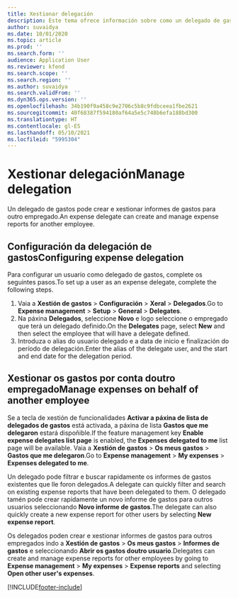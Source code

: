 ```yaml
---
title: Xestionar delegación
description: Este tema ofrece información sobre como un delegado de gastos pode crear e xestionar informes de gastos para outro empregado.
author: suvaidya
ms.date: 10/01/2020
ms.topic: article
ms.prod: ''
ms.search.form: ''
audience: Application User
ms.reviewer: kfend
ms.search.scope: ''
ms.search.region: ''
ms.author: suvaidya
ms.search.validFrom: ''
ms.dyn365.ops.version: ''
ms.openlocfilehash: 34b190f9a458c9e2706c5b8c9fdbceea1fbe2621
ms.sourcegitcommit: 40f68387f594180af64a5e5c748b6efa188bd300
ms.translationtype: HT
ms.contentlocale: gl-ES
ms.lasthandoff: 05/10/2021
ms.locfileid: "5995304"
---
```

# <a name="manage-delegation"></a><span data-ttu-id="21de1-103">Xestionar delegación</span><span class="sxs-lookup"><span data-stu-id="21de1-103">Manage delegation</span></span>
<span data-ttu-id="21de1-104">Un delegado de gastos pode crear e xestionar informes de gastos para outro empregado.</span><span class="sxs-lookup"><span data-stu-id="21de1-104">An expense delegate can create and manage expense reports for another employee.</span></span>

## <a name="configuring-expense-delegation"></a><span data-ttu-id="21de1-105">Configuración da delegación de gastos</span><span class="sxs-lookup"><span data-stu-id="21de1-105">Configuring expense delegation</span></span>

<span data-ttu-id="21de1-106">Para configurar un usuario como delegado de gastos, complete os seguintes pasos.</span><span class="sxs-lookup"><span data-stu-id="21de1-106">To set up a user as an expense delegate, complete the following steps.</span></span> 
1. <span data-ttu-id="21de1-107">Vaia a **Xestión de gastos** > **Configuración** > **Xeral** > **Delegados**.</span><span class="sxs-lookup"><span data-stu-id="21de1-107">Go to **Expense management** > **Setup** > **General** > **Delegates**.</span></span> 
2. <span data-ttu-id="21de1-108">Na páxina **Delegados**, seleccione **Novo** e logo seleccione o empregado que terá un delegado definido.</span><span class="sxs-lookup"><span data-stu-id="21de1-108">On the **Delegates** page, select **New** and then select the employee that will have a delegate defined.</span></span> 
3. <span data-ttu-id="21de1-109">Introduza o alias do usuario delegado e a data de inicio e finalización do período de delegación.</span><span class="sxs-lookup"><span data-stu-id="21de1-109">Enter the alias of the delegate user, and the start and end date for the delegation period.</span></span>

## <a name="manage-expenses-on-behalf-of-another-employee"></a><span data-ttu-id="21de1-110">Xestionar os gastos por conta doutro empregado</span><span class="sxs-lookup"><span data-stu-id="21de1-110">Manage expenses on behalf of another employee</span></span>

<span data-ttu-id="21de1-111">Se a tecla de xestión de funcionalidades **Activar a páxina de lista de delegados de gastos** está activada, a páxina de lista **Gastos que me delegaron** estará dispoñible.</span><span class="sxs-lookup"><span data-stu-id="21de1-111">If the feature management key **Enable expense delegates list page** is enabled, the **Expenses delegated to me** list page will be available.</span></span> <span data-ttu-id="21de1-112">Vaia a **Xestión de gastos** > **Os meus gastos** > **Gastos que me delegaron**.</span><span class="sxs-lookup"><span data-stu-id="21de1-112">Go to **Expense management** > **My expenses** > **Expenses delegated to me**.</span></span>

<span data-ttu-id="21de1-113">Un delegado pode filtrar e buscar rapidamente os informes de gastos existentes que lle foron delegados.</span><span class="sxs-lookup"><span data-stu-id="21de1-113">A delegate can quickly filter and search on existing expense reports that have been delegated to them.</span></span> <span data-ttu-id="21de1-114">O delegado tamén pode crear rapidamente un novo informe de gastos para outros usuarios seleccionando **Novo informe de gastos**.</span><span class="sxs-lookup"><span data-stu-id="21de1-114">The delegate can also quickly create a new expense report for other users by selecting **New expense report**.</span></span>

<span data-ttu-id="21de1-115">Os delegados poden crear e xestionar informes de gastos para outros empregados indo a **Xestión de gastos** > **Os meus gastos** > **Informes de gastos** e seleccionando **Abrir os gastos doutro usuario**.</span><span class="sxs-lookup"><span data-stu-id="21de1-115">Delegates can create and manage expense reports for other employees by going to **Expense management** > **My expenses** > **Expense reports** and selecting **Open other user's expenses**.</span></span>


[!INCLUDE[footer-include](../includes/footer-banner.md)]